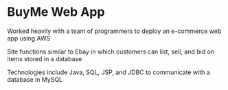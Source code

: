 # BuyMe Web App

Worked heavily with a team of programmers to deploy an e-commerce web app using AWS

Site functions similar to Ebay in which customers can list, sell, and bid on items stored in a database

Technologies include Java, SQL, JSP, and JDBC to communicate with a database in MySQL
